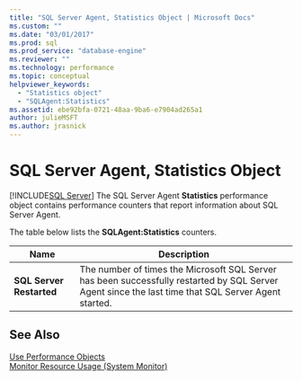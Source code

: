 ```yaml
---
title: "SQL Server Agent, Statistics Object | Microsoft Docs"
ms.custom: ""
ms.date: "03/01/2017"
ms.prod: sql
ms.prod_service: "database-engine"
ms.reviewer: ""
ms.technology: performance
ms.topic: conceptual
helpviewer_keywords: 
  - "Statistics object"
  - "SQLAgent:Statistics"
ms.assetid: ebe92bfa-0721-48aa-9ba6-e7904ad265a1
author: julieMSFT
ms.author: jrasnick
---
```

# SQL Server Agent, Statistics Object
 [!INCLUDE[SQL Server](../../includes/applies-to-version/_ssnoversion.md)]
  The SQL Server Agent **Statistics** performance object contains performance counters that report information about SQL Server Agent.  
  
 The table below lists the **SQLAgent:Statistics** counters.  
  
|Name|Description|  
|----------|-----------------|  
|**SQL Server Restarted**|The number of times the Microsoft SQL Server has been successfully restarted by SQL Server Agent since the last time that SQL Server Agent started.|  
  
## See Also  
 [Use Performance Objects](../../ssms/agent/use-performance-objects.md)   
 [Monitor Resource Usage &#40;System Monitor&#41;](../../relational-databases/performance-monitor/monitor-resource-usage-system-monitor.md)  
  
  
